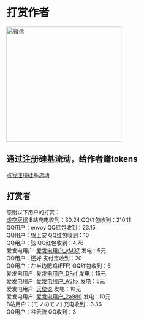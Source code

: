 # 打赏作者
<div>
  <img src="/wx.png" alt="微信" width="300" style="display: inline-block;"/>
</div>

## 通过注册硅基流动，给作者赚tokens
[点我注册硅基流动](https://cloud.siliconflow.cn/i/psjIioSR)

## 打赏者
感谢以下用户的打赏：  
[虚空灰烬](https://space.bilibili.com/488288641) B站充电收到：30.24 QQ红包收到：210.11  
QQ用户：envoy QQ红包收到：23.15  
QQ用户：锦上安 QQ红包收到：10  
QQ用户：弦 QQ红包收到：4.76  
爱发电用户: [爱发电用户_yM37](https://ifdian.net/u/e38e4e62692c11f0b7da5254001e7c00) 发电：5元  
QQ用户：还好 支付宝收到：20  
QQ用户：左半边肥鸡(FFF) QQ红包收到：6  
爱发电用户: [爱发电用户_DFnf](https://ifdian.net/u/fc9db234cdc611ed9e2652540025c377) 发电：15元  
爱发电用户: [爱发电用户_AShx](https://ifdian.net/u/5dc6bd22db8211ec901a52540025c377) 发电：5元  
爱发电用户: [天使说](https://ifdian.net/u/c0b08894869311ec826f52540025c377) 发电：10元  
爱发电用户: [爱发电用户_2a980](https://ifdian.net/u/2a980dec433211ea839e52540025c377) 发电：10元  
B站用户：[モノのモノ] 充电收到：3.36  
QQ用户：谷云流 QQ收到：3